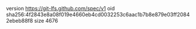 version https://git-lfs.github.com/spec/v1
oid sha256:4f2843e8a08f019e4660eb4cd0032253c6aac1b7b8e879e03ff20842ebeb88f8
size 4676

